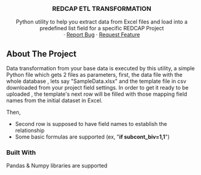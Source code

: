 <a name="readme-top"></a>



<!-- PROJECT LOGO -->
<br />
<div align="center">
  

  <h3 align="center">REDCAP ETL TRANSFORMATION </h3>

  <p align="center">
    Python utility to help you extract data from Excel files and load into a predefined list field for a specific REDCAP Project
    <br />    
    ·
    <a href="https://github.com/dnevado/etl-redcap-python-utility/issues">Report Bug</a>
    ·
    <a href="https://github.com/dnevado/etl-redcap-python-utility/issues">Request Feature</a>
  </p>
</div>



<!-- ABOUT THE PROJECT -->
## About The Project


Data transformation from your base data is executed by this utility, a simple Python file which gets 2 files as parameters, first, the data file with the whole database , lets say "SampleData.xlsx" and the template file in csv downloaded from your project field settings.  In order to get it ready to be uploaded , the template's next row will be filled with those mapping field names from the initial dataset in Excel.

Then,

* Second row is supposed to have  field names to establish the relationship
* Some basic formulas are supported (ex, "**if subcont_biv=1,1**")

### Built With

Pandas & Numpy libraries are supported 

